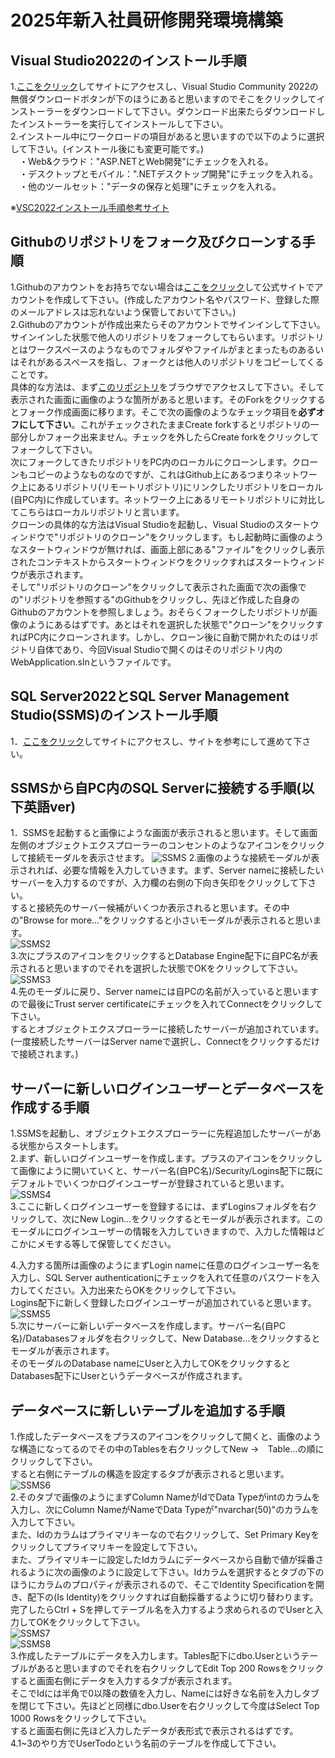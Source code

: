 # 2025年新入社員研修開発環境構築

## Visual Studio2022のインストール手順
1.[ここをクリック](https://visualstudio.microsoft.com/ja/vs/community/)してサイトにアクセスし、Visual Studio Community 2022の無償ダウンロードボタンが下のほうにあると思いますのでそこをクリックしてインストーラーをダウンロードして下さい。ダウンロード出来たらダウンロードしたインストーラーを実行してインストールして下さい。<br>
2.インストール中にワークロードの項目があると思いますので以下のように選択して下さい。(インストール後にも変更可能です。)<br>
　・Web&クラウド："ASP.NETとWeb開発"にチェックを入れる。<br>
　・デスクトップとモバイル：".NETデスクトップ開発"にチェックを入れる。<br>
　・他のツールセット："データの保存と処理"にチェックを入れる。<br>

※[VSC2022インストール手順参考サイト](https://qiita.com/mmake/items/e0abb649683b96e2226a)<br>

## Githubのリポジトリをフォーク及びクローンする手順
1.Githubのアカウントをお持ちでない場合は[ここをクリック](https://github.com)して公式サイトでアカウントを作成して下さい。(作成したアカウント名やパスワード、登録した際のメールアドレスは忘れないよう保管しておいて下さい。)<br>
2.Githubのアカウントが作成出来たらそのアカウントでサインインして下さい。サインインした状態で他人のリポジトリをフォークしてもらいます。リポジトリとはワークスペースのようなものでフォルダやファイルがまとまったものあるいはそれがあるスペースを指し、フォークとは他人のリポジトリをコピーしてくることです。<br>
具体的な方法は、まず[このリポジトリ](https://github.com/Katayama-git/WebApplicationSolution)をブラウザでアクセスして下さい。そして表示された画面に画像のような箇所があると思います。そのForkをクリックするとフォーク作成画面に移ります。そこで次の画像のようなチェック項目を**必ずオフにして下さい**。これがチェックされたままCreate forkするとリポジトリの一部分しかフォーク出来ません。チェックを外したらCreate forkをクリックしてフォークして下さい。<br>
次にフォークしてきたリポジトリをPC内のローカルにクローンします。クローンもコピーのようなものなのですが、これはGithub上にあるつまりネットワーク上にあるリポジトリ(リモートリポジトリ)にリンクしたリポジトリをローカル(自PC内)に作成しています。ネットワーク上にあるリモートリポジトリに対比してこちらはローカルリポジトリと言います。<br>
クローンの具体的な方法はVisual Studioを起動し、Visual Studioのスタートウィンドウで"リポジトリのクローン"をクリックします。もし起動時に画像のようなスタートウィンドウが無ければ、画面上部にある"ファイル"をクリックし表示されたコンテキストからスタートウィンドウをクリックすればスタートウィンドウが表示されます。<br>
そして"リポジトリのクローン"をクリックして表示された画面で次の画像での"リポジトリを参照する"のGithubをクリックし、先ほど作成した自身のGithubのアカウントを参照しましょう。おそらくフォークしたリポジトリが画像のようにあるはずです。あとはそれを選択した状態で"クローン"をクリックすればPC内にクローンされます。しかし、クローン後に自動で開かれたのはリポジトリ自体であり、今回Visual Studioで開くのはそのリポジトリ内のWebApplication.slnというファイルです。<br>

## SQL Server2022とSQL Server Management Studio(SSMS)のインストール手順
1．[ここをクリック](https://qiita.com/portfoliokns3/items/9e3d1196d680a39dd223)してサイトにアクセスし、サイトを参考にして進めて下さい。

## SSMSから自PC内のSQL Serverに接続する手順(以下英語ver)
1．SSMSを起動すると画像にような画面が表示されると思います。そして画面左側のオブジェクトエクスプローラーのコンセントのようなアイコンをクリックして接続モーダルを表示させます。
![SSMS](https://private-user-images.githubusercontent.com/138543335/418838033-b3c6b965-2ecc-4d5e-876b-297bf340420e.png?jwt=eyJhbGciOiJIUzI1NiIsInR5cCI6IkpXVCJ9.eyJpc3MiOiJnaXRodWIuY29tIiwiYXVkIjoicmF3LmdpdGh1YnVzZXJjb250ZW50LmNvbSIsImtleSI6ImtleTUiLCJleHAiOjE3NDEwNjM3MDYsIm5iZiI6MTc0MTA2MzQwNiwicGF0aCI6Ii8xMzg1NDMzMzUvNDE4ODM4MDMzLWIzYzZiOTY1LTJlY2MtNGQ1ZS04NzZiLTI5N2JmMzQwNDIwZS5wbmc_WC1BbXotQWxnb3JpdGhtPUFXUzQtSE1BQy1TSEEyNTYmWC1BbXotQ3JlZGVudGlhbD1BS0lBVkNPRFlMU0E1M1BRSzRaQSUyRjIwMjUwMzA0JTJGdXMtZWFzdC0xJTJGczMlMkZhd3M0X3JlcXVlc3QmWC1BbXotRGF0ZT0yMDI1MDMwNFQwNDQzMjZaJlgtQW16LUV4cGlyZXM9MzAwJlgtQW16LVNpZ25hdHVyZT1jNjU4YzM0Njk5ODQ1ZmFmNGY1MzlkNjM3YzFiNjVlN2Y4YjE2YmM0NDI1YTA5YWE2MTZmZTQwM2VjMjE2ODk2JlgtQW16LVNpZ25lZEhlYWRlcnM9aG9zdCJ9.GDBKer3plS3mzWhMc6JGjdabs8iKByRyae3jJBygBC0)
2.画像のような接続モーダルが表示されれば、必要な情報を入力していきます。まず、Server nameに接続したいサーバーを入力するのですが、入力欄の右側の下向き矢印をクリックして下さい。<br>すると接続先のサーバー候補がいくつか表示されると思います。その中の"Browse for more..."をクリックすると小さいモーダルが表示されると思います。<br>
 ![SSMS2](https://private-user-images.githubusercontent.com/138543335/418840131-59c4036e-14cf-4d0b-b95b-5e45dc9ccfa8.png?jwt=eyJhbGciOiJIUzI1NiIsInR5cCI6IkpXVCJ9.eyJpc3MiOiJnaXRodWIuY29tIiwiYXVkIjoicmF3LmdpdGh1YnVzZXJjb250ZW50LmNvbSIsImtleSI6ImtleTUiLCJleHAiOjE3NDEwNjQyMjksIm5iZiI6MTc0MTA2MzkyOSwicGF0aCI6Ii8xMzg1NDMzMzUvNDE4ODQwMTMxLTU5YzQwMzZlLTE0Y2YtNGQwYi1iOTViLTVlNDVkYzljY2ZhOC5wbmc_WC1BbXotQWxnb3JpdGhtPUFXUzQtSE1BQy1TSEEyNTYmWC1BbXotQ3JlZGVudGlhbD1BS0lBVkNPRFlMU0E1M1BRSzRaQSUyRjIwMjUwMzA0JTJGdXMtZWFzdC0xJTJGczMlMkZhd3M0X3JlcXVlc3QmWC1BbXotRGF0ZT0yMDI1MDMwNFQwNDUyMDlaJlgtQW16LUV4cGlyZXM9MzAwJlgtQW16LVNpZ25hdHVyZT0zY2VlZWFjMDk1YjI0YTQ5OWViYmNlODZkNmNjODIwNDBjMTJmNzUyZjJlMGQ4YjZkNDE5YTUyM2QwMjhjM2UxJlgtQW16LVNpZ25lZEhlYWRlcnM9aG9zdCJ9.CKQn6-ZxXcw68y_xayyd0xRi7rAP1xV-I5T7firzWTo)<br>
3.次にプラスのアイコンをクリックするとDatabase Engine配下に自PC名が表示されると思いますのでそれを選択した状態でOKをクリックして下さい。<br>
![SSMS3](https://private-user-images.githubusercontent.com/138543335/418840872-bed3023f-7bf7-4fbd-8918-4dce56e4015b.png?jwt=eyJhbGciOiJIUzI1NiIsInR5cCI6IkpXVCJ9.eyJpc3MiOiJnaXRodWIuY29tIiwiYXVkIjoicmF3LmdpdGh1YnVzZXJjb250ZW50LmNvbSIsImtleSI6ImtleTUiLCJleHAiOjE3NDEwNjQ0MjMsIm5iZiI6MTc0MTA2NDEyMywicGF0aCI6Ii8xMzg1NDMzMzUvNDE4ODQwODcyLWJlZDMwMjNmLTdiZjctNGZiZC04OTE4LTRkY2U1NmU0MDE1Yi5wbmc_WC1BbXotQWxnb3JpdGhtPUFXUzQtSE1BQy1TSEEyNTYmWC1BbXotQ3JlZGVudGlhbD1BS0lBVkNPRFlMU0E1M1BRSzRaQSUyRjIwMjUwMzA0JTJGdXMtZWFzdC0xJTJGczMlMkZhd3M0X3JlcXVlc3QmWC1BbXotRGF0ZT0yMDI1MDMwNFQwNDU1MjNaJlgtQW16LUV4cGlyZXM9MzAwJlgtQW16LVNpZ25hdHVyZT0wZWQzNjUyYmY3YzE3OWRlNzEwNzUwY2I4NjgwODFmYmQ1N2E0YTc3NjU5NWU2ZDQ5MjM5OWY3M2EyMzhlNzlhJlgtQW16LVNpZ25lZEhlYWRlcnM9aG9zdCJ9.RIxjD19Tr-edlmizCqtt3NxWqQzq7x5vHa1OwyoNRlk)<br>
4.先のモーダルに戻り、Server nameには自PCの名前が入っていると思いますので最後にTrust server certificateにチェックを入れてConnectをクリックして下さい。<br>するとオブジェクトエクスプローラーに接続したサーバーが追加されています。<br>(一度接続したサーバーはServer nameで選択し、Connectをクリックするだけで接続されます。)<br>

## サーバーに新しいログインユーザーとデータベースを作成する手順
1.SSMSを起動し、オブジェクトエクスプローラーに先程追加したサーバーがある状態からスタートします。<br>
2.まず、新しいログインユーザーを作成します。プラスのアイコンをクリックして画像にように開いていくと、サーバー名(自PC名)/Security/Logins配下に既にデフォルトでいくつかログインユーザーが登録されていると思います。<br>
![SSMS4](https://private-user-images.githubusercontent.com/138543335/418841450-2e0423b5-5097-44f6-8287-12819408c241.png?jwt=eyJhbGciOiJIUzI1NiIsInR5cCI6IkpXVCJ9.eyJpc3MiOiJnaXRodWIuY29tIiwiYXVkIjoicmF3LmdpdGh1YnVzZXJjb250ZW50LmNvbSIsImtleSI6ImtleTUiLCJleHAiOjE3NDEwNjQ1NzEsIm5iZiI6MTc0MTA2NDI3MSwicGF0aCI6Ii8xMzg1NDMzMzUvNDE4ODQxNDUwLTJlMDQyM2I1LTUwOTctNDRmNi04Mjg3LTEyODE5NDA4YzI0MS5wbmc_WC1BbXotQWxnb3JpdGhtPUFXUzQtSE1BQy1TSEEyNTYmWC1BbXotQ3JlZGVudGlhbD1BS0lBVkNPRFlMU0E1M1BRSzRaQSUyRjIwMjUwMzA0JTJGdXMtZWFzdC0xJTJGczMlMkZhd3M0X3JlcXVlc3QmWC1BbXotRGF0ZT0yMDI1MDMwNFQwNDU3NTFaJlgtQW16LUV4cGlyZXM9MzAwJlgtQW16LVNpZ25hdHVyZT1iYjRiYjE1Njc5ZmZhOGI3MWM2MzBmYTI1NmM0M2M2YTUwYzc1YjBjNjE5YjZiYzhhM2Y4ZWZmMzJmOWVlN2E3JlgtQW16LVNpZ25lZEhlYWRlcnM9aG9zdCJ9.m3EqnDtpw_V2M1TC7S6BujuKv8I6vMMP7col7XihDNk)<br>
3.ここに新しくログインユーザーを登録するには、まずLoginsフォルダを右クリックして、次にNew Login...をクリックするとモーダルが表示されます。このモーダルにログインユーザーの情報を入力していきますので、入力した情報はどこかにメモする等して保管してください。<br>

4.入力する箇所は画像のようにまずLogin nameに任意のログインユーザー名を入力し、SQL Server authenticationにチェックを入れて任意のパスワードを入力してください。入力出来たらOKをクリックして下さい。<br>Logins配下に新しく登録したログインユーザーが追加されていると思います。<br>
![SSMS5](https://private-user-images.githubusercontent.com/138543335/418842011-34aa89df-ca77-4cda-b9f9-b1e530c596b8.png?jwt=eyJhbGciOiJIUzI1NiIsInR5cCI6IkpXVCJ9.eyJpc3MiOiJnaXRodWIuY29tIiwiYXVkIjoicmF3LmdpdGh1YnVzZXJjb250ZW50LmNvbSIsImtleSI6ImtleTUiLCJleHAiOjE3NDEwNjQ3MTUsIm5iZiI6MTc0MTA2NDQxNSwicGF0aCI6Ii8xMzg1NDMzMzUvNDE4ODQyMDExLTM0YWE4OWRmLWNhNzctNGNkYS1iOWY5LWIxZTUzMGM1OTZiOC5wbmc_WC1BbXotQWxnb3JpdGhtPUFXUzQtSE1BQy1TSEEyNTYmWC1BbXotQ3JlZGVudGlhbD1BS0lBVkNPRFlMU0E1M1BRSzRaQSUyRjIwMjUwMzA0JTJGdXMtZWFzdC0xJTJGczMlMkZhd3M0X3JlcXVlc3QmWC1BbXotRGF0ZT0yMDI1MDMwNFQwNTAwMTVaJlgtQW16LUV4cGlyZXM9MzAwJlgtQW16LVNpZ25hdHVyZT1lZDVjMTdkZTkzNWU3YTYzOWZiOWZkZjNmNDUzMDhjMjI1MGFjNmEwNTVjY2Y4NmE1YWRkODFiMGM3YzA3MGM0JlgtQW16LVNpZ25lZEhlYWRlcnM9aG9zdCJ9.XSaL-ovUT7LGbedmd5ENYdk1yeNDZhrnkx4EEWX5ORg)<br>
5.次にサーバーに新しいデータベースを作成します。サーバー名(自PC名)/Databasesフォルダを右クリックして、New Database...をクリックするとモーダルが表示されます。<br>そのモーダルのDatabase nameにUserと入力してOKをクリックするとDatabases配下にUserというデータベースが作成されます。<br>

## データベースに新しいテーブルを追加する手順
1.作成したデータベースをプラスのアイコンをクリックして開くと、画像のような構造になってるのでその中のTablesを右クリックしてNew →　Table...の順にクリックして下さい。<br>すると右側にテーブルの構造を設定するタブが表示されると思います。<br>
![SSMS6](https://private-user-images.githubusercontent.com/138543335/418842669-187dae95-b75b-460b-8cac-9908b005f23e.png?jwt=eyJhbGciOiJIUzI1NiIsInR5cCI6IkpXVCJ9.eyJpc3MiOiJnaXRodWIuY29tIiwiYXVkIjoicmF3LmdpdGh1YnVzZXJjb250ZW50LmNvbSIsImtleSI6ImtleTUiLCJleHAiOjE3NDEwNjQ4NTcsIm5iZiI6MTc0MTA2NDU1NywicGF0aCI6Ii8xMzg1NDMzMzUvNDE4ODQyNjY5LTE4N2RhZTk1LWI3NWItNDYwYi04Y2FjLTk5MDhiMDA1ZjIzZS5wbmc_WC1BbXotQWxnb3JpdGhtPUFXUzQtSE1BQy1TSEEyNTYmWC1BbXotQ3JlZGVudGlhbD1BS0lBVkNPRFlMU0E1M1BRSzRaQSUyRjIwMjUwMzA0JTJGdXMtZWFzdC0xJTJGczMlMkZhd3M0X3JlcXVlc3QmWC1BbXotRGF0ZT0yMDI1MDMwNFQwNTAyMzdaJlgtQW16LUV4cGlyZXM9MzAwJlgtQW16LVNpZ25hdHVyZT1mOTg3ZTYxNTdiNGU0ZjI2ZDViMWM4MTdlYTA1ODVhZjAzOWU5NmNjMjgwYmM4MTNhODgzMmE1M2ZkOWI1ZTE0JlgtQW16LVNpZ25lZEhlYWRlcnM9aG9zdCJ9.snCgq3QcCnrkVatyZbVraCI_j2R0Yz4nsBeThNRYIgY)<br>
2.そのタブで画像のようにまずColumn NameがIdでData Typeがintのカラムを入力し、次にColumn NameがNameでData Typeが"nvarchar(50)"のカラムを入力して下さい。<br>また、Idのカラムはプライマリキーなので右クリックして、Set Primary Keyをクリックしてプライマリキーを設定して下さい。<br>
また、プライマリキーに設定したIdカラムにデータベースから自動で値が採番されるように次の画像のように設定して下さい。Idカラムを選択するとタブの下のほうにカラムのプロパティが表示されるので、そこでIdentity Specificationを開き、配下の(Is Identity)をクリックすれば自動採番するように切り替わります。<br>
完了したらCtrl + Sを押してテーブル名を入力するよう求められるのでUserと入力してOKをクリックして下さい。<br>
![SSMS7](https://private-user-images.githubusercontent.com/138543335/418843195-e775c8a2-0870-4669-95cb-bc500679fdcf.png?jwt=eyJhbGciOiJIUzI1NiIsInR5cCI6IkpXVCJ9.eyJpc3MiOiJnaXRodWIuY29tIiwiYXVkIjoicmF3LmdpdGh1YnVzZXJjb250ZW50LmNvbSIsImtleSI6ImtleTUiLCJleHAiOjE3NDEwNjQ5OTgsIm5iZiI6MTc0MTA2NDY5OCwicGF0aCI6Ii8xMzg1NDMzMzUvNDE4ODQzMTk1LWU3NzVjOGEyLTA4NzAtNDY2OS05NWNiLWJjNTAwNjc5ZmRjZi5wbmc_WC1BbXotQWxnb3JpdGhtPUFXUzQtSE1BQy1TSEEyNTYmWC1BbXotQ3JlZGVudGlhbD1BS0lBVkNPRFlMU0E1M1BRSzRaQSUyRjIwMjUwMzA0JTJGdXMtZWFzdC0xJTJGczMlMkZhd3M0X3JlcXVlc3QmWC1BbXotRGF0ZT0yMDI1MDMwNFQwNTA0NThaJlgtQW16LUV4cGlyZXM9MzAwJlgtQW16LVNpZ25hdHVyZT1kOGYxZGIzNGI2ODZiMTUwYWU3MDNlNzI3ZWU2YzJiZGQ4NjIwMjVkMmYzNGNmYmYxNjBlYjhhNGMyYzNiNTM1JlgtQW16LVNpZ25lZEhlYWRlcnM9aG9zdCJ9.bCZCkk2SxFpkQO72uHoyArEQ1U9BdEXoKaakLNi2aAc)<br>
![SSMS8](https://private-user-images.githubusercontent.com/138543335/420159647-c30542fb-6aaa-48a5-8759-494200c4b1ee.png?jwt=eyJhbGciOiJIUzI1NiIsInR5cCI6IkpXVCJ9.eyJpc3MiOiJnaXRodWIuY29tIiwiYXVkIjoicmF3LmdpdGh1YnVzZXJjb250ZW50LmNvbSIsImtleSI6ImtleTUiLCJleHAiOjE3NDEzMTQyNDYsIm5iZiI6MTc0MTMxMzk0NiwicGF0aCI6Ii8xMzg1NDMzMzUvNDIwMTU5NjQ3LWMzMDU0MmZiLTZhYWEtNDhhNS04NzU5LTQ5NDIwMGM0YjFlZS5wbmc_WC1BbXotQWxnb3JpdGhtPUFXUzQtSE1BQy1TSEEyNTYmWC1BbXotQ3JlZGVudGlhbD1BS0lBVkNPRFlMU0E1M1BRSzRaQSUyRjIwMjUwMzA3JTJGdXMtZWFzdC0xJTJGczMlMkZhd3M0X3JlcXVlc3QmWC1BbXotRGF0ZT0yMDI1MDMwN1QwMjE5MDZaJlgtQW16LUV4cGlyZXM9MzAwJlgtQW16LVNpZ25hdHVyZT1mMDVmMTNkNTJlZjdmZDk5MmI3ZDIxYjViYzljMzE2ZTJmN2M0YjY0ZThkZGRjMjk5YWFlNzBlY2VjMDY5MTkxJlgtQW16LVNpZ25lZEhlYWRlcnM9aG9zdCJ9.FKx5mN94eF7W40SL1opOr66Etmo498IHpDt9X7Xw8-k)<br>
3.作成したテーブルにデータを入力します。Tables配下にdbo.Userというテーブルがあると思いますのでそれを右クリックしてEdit Top 200 Rowsをクリックすると画面右側にデータを入力するタブが表示されます。<br>そこでIdには半角で0以降の数値を入力し、Nameには好きな名前を入力しタブを閉じて下さい。先ほどと同様にdbo.Userを右クリックして今度はSelect Top 1000 Rowsをクリックして下さい。<br>すると画面右側に先ほど入力したデータが表形式で表示されるはずです。<br>
4.1~3のやり方でUserTodoという名前のテーブルを作成して下さい。

